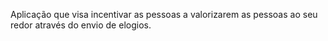 Aplicação que visa incentivar as pessoas a valorizarem as pessoas ao seu redor através do envio de elogios.
